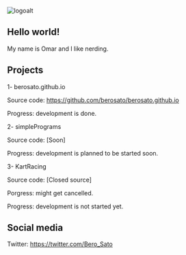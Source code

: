 ![logoalt](https://user-images.githubusercontent.com/75726739/213913679-99fe6161-f55c-48ef-a90c-e371cd752f0c.png)

## Hello world!
My name is Omar and I like nerding.
## Projects 
1- berosato.github.io 

Source code: https://github.com/berosato/berosato.github.io

Progress: development is done.

2- simplePrograms

Source code: [Soon]

Progress: development is planned to be started soon.

3- KartRacing

Source code: [Closed source]

Porgress: might get cancelled.

Progress: development is not started yet.
## Social media
Twitter: https://twitter.com/Bero_Sato
